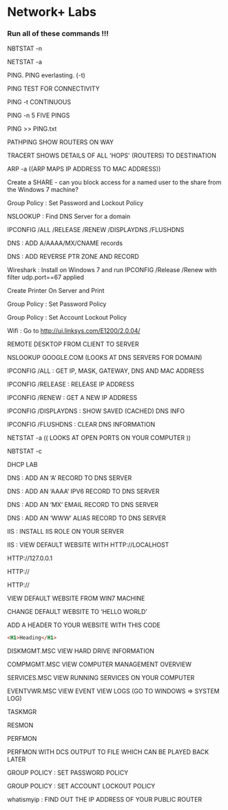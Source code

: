 # Network+ Labs

### Run all of these commands !!!

NBTSTAT -n

NETSTAT -a

PING.                  PING  everlasting. (-t)

PING      TEST FOR CONNECTIVITY

PING -t   CONTINUOUS

PING -n 5  FIVE PINGS

PING >> PING.txt

PATHPING SHOW ROUTERS ON WAY

TRACERT SHOWS DETAILS OF ALL 'HOPS' (ROUTERS) TO DESTINATION

ARP -a        ((ARP MAPS IP ADDRESS TO MAC ADDRESS))

Create a SHARE - can you block access for a named user to the share from the Windows 7 machine?

Group Policy : Set Password and Lockout Policy

NSLOOKUP : Find DNS Server for a domain

IPCONFIG /ALL /RELEASE /RENEW /DISPLAYDNS /FLUSHDNS

DNS : ADD A/AAAA/MX/CNAME records

DNS : ADD REVERSE PTR ZONE AND RECORD

Wireshark : Install on Windows 7 and run IPCONFIG /Release /Renew with filter udp.port==67 applied


Create Printer On Server and Print  

Group Policy : Set Password Policy 

Group Policy : Set Account Lockout Policy 

Wifi : Go to http://ui.linksys.com/E1200/2.0.04/ 

REMOTE DESKTOP FROM CLIENT TO SERVER

NSLOOKUP GOOGLE.COM       (LOOKS AT DNS SERVERS FOR DOMAIN)

IPCONFIG /ALL   : GET IP, MASK, GATEWAY, DNS AND MAC ADDRESS

IPCONFIG /RELEASE :    RELEASE IP ADDRESS

IPCONFIG /RENEW :   GET A NEW IP ADDRESS

IPCONFIG /DISPLAYDNS   : SHOW SAVED (CACHED) DNS INFO

IPCONFIG /FLUSHDNS   : CLEAR DNS INFORMATION

NETSTAT -a  (( LOOKS AT OPEN PORTS ON YOUR COMPUTER ))

NBTSTAT -c

DHCP LAB

DNS : ADD AN ‘A’ RECORD TO DNS SERVER

DNS : ADD AN ‘AAAA’ IPV6 RECORD TO DNS SERVER

DNS : ADD AN ‘MX’  EMAIL RECORD TO DNS SERVER

DNS : ADD AN ‘WWW’ ALIAS RECORD TO DNS SERVER

IIS : INSTALL IIS ROLE ON YOUR SERVER

IIS : VIEW DEFAULT WEBSITE WITH HTTP://LOCALHOST

HTTP://127.0.0.1

HTTP://<IP-OF-YOUR-SERVER>

HTTP://<NAME-OF-YOUR-SERVER>

VIEW DEFAULT WEBSITE FROM WIN7 MACHINE

CHANGE DEFAULT WEBSITE TO ‘HELLO WORLD’

ADD A HEADER TO YOUR WEBSITE WITH THIS CODE

```html
<H1>Heading</H1>
```

DISKMGMT.MSC        VIEW HARD DRIVE INFORMATION

COMPMGMT.MSC    VIEW COMPUTER MANAGEMENT OVERVIEW

SERVICES.MSC    VIEW RUNNING SERVICES ON YOUR COMPUTER

EVENTVWR.MSC    VIEW EVENT VIEW LOGS (GO TO WINDOWS => SYSTEM LOG)

TASKMGR

RESMON

PERFMON

PERFMON WITH DCS OUTPUT TO FILE WHICH CAN BE PLAYED BACK LATER

GROUP POLICY : SET PASSWORD POLICY

GROUP POLICY : SET ACCOUNT LOCKOUT POLICY

whatismyip  : FIND OUT THE IP ADDRESS OF YOUR PUBLIC ROUTER
